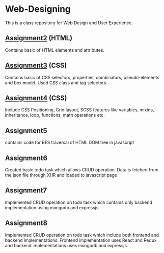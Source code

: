 # Web-Designing

This is a class repository for Web Design and User Experience.

## [Assignment2](https://github.com/nitr-dimple/Learning-Web-Designing-and-User-Experience/tree/main/Assignment2) (HTML)

Contains basic of HTML elements and attributes.

## [Assignment3](https://github.com/nitr-dimple/Learning-Web-Designing-and-User-Experience/tree/main/Assignment3) (CSS)

Contains basic of CSS selectors, properties, combinators, pseudo-elements and box model. Used CSS class and tag selectors.

## [Assignment4](https://github.com/nitr-dimple/Learning-Web-Designing-and-User-Experience/tree/main/Assignment4) (CSS)

Include CSS Positioning, Grid layout, SCSS features like variables, mixins, inheritance, loop, functions, math operations etc.

## Assignment5

contains code for BFS traversal of HTML DOM tree in javascript

## Assignment6

Created basic todo task which allows CRUD operation. Data is fetched from the json file through XHR and loaded to javascript page

## Assignment7

Implemented CRUD operation on todo task which contains only backend implementation using mongodb and expressjs.

## Assignment8

Implemented CRUD operation on todo task which include both frontend and backend implementations. Frontend implementation uses React and Redux and backend implementations uses mongodb and expressjs.
